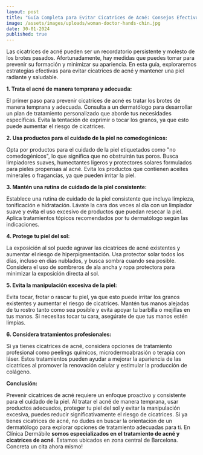 ```yaml
---
layout: post
title: "Guía Completa para Evitar Cicatrices de Acné: Consejos Efectivos"
image: /assets/images/uploads/woman-doctor-hands-chin.jpg
date: 30-01-2024
published: true
---
```

Las cicatrices de acné pueden ser un recordatorio persistente y molesto de los brotes pasados. Afortunadamente, hay medidas que puedes tomar para prevenir su formación y minimizar su apariencia. En esta guía, exploraremos estrategias efectivas para evitar cicatrices de acné y mantener una piel radiante y saludable.

**1. Trata el acné de manera temprana y adecuada:**

El primer paso para prevenir cicatrices de acné es tratar los brotes de manera temprana y adecuada. Consulta a un dermatólogo para desarrollar un plan de tratamiento personalizado que aborde tus necesidades específicas. Evita la tentación de exprimir o tocar los granos, ya que esto puede aumentar el riesgo de cicatrices.

**2. Usa productos para el cuidado de la piel no comedogénicos:**

Opta por productos para el cuidado de la piel etiquetados como "no comedogénicos", lo que significa que no obstruirán tus poros. Busca limpiadores suaves, humectantes ligeros y protectores solares formulados para pieles propensas al acné. Evita los productos que contienen aceites minerales o fragancias, ya que pueden irritar la piel.

**3. Mantén una rutina de cuidado de la piel consistente:**

Establece una rutina de cuidado de la piel consistente que incluya limpieza, tonificación e hidratación. Lávate la cara dos veces al día con un limpiador suave y evita el uso excesivo de productos que puedan resecar la piel. Aplica tratamientos tópicos recomendados por tu dermatólogo según las indicaciones.

**4. Protege tu piel del sol:**

La exposición al sol puede agravar las cicatrices de acné existentes y aumentar el riesgo de hiperpigmentación. Usa protector solar todos los días, incluso en días nublados, y busca sombra cuando sea posible. Considera el uso de sombreros de ala ancha y ropa protectora para minimizar la exposición directa al sol.

**5. Evita la manipulación excesiva de la piel:**

Evita tocar, frotar o rascar tu piel, ya que esto puede irritar los granos existentes y aumentar el riesgo de cicatrices. Mantén tus manos alejadas de tu rostro tanto como sea posible y evita apoyar tu barbilla o mejillas en tus manos. Si necesitas tocar tu cara, asegúrate de que tus manos estén limpias.

**6. Considera tratamientos profesionales:**

Si ya tienes cicatrices de acné, considera opciones de tratamiento profesional como peelings químicos, microdermoabrasión o terapia con láser. Estos tratamientos pueden ayudar a mejorar la apariencia de las cicatrices al promover la renovación celular y estimular la producción de colágeno.

**Conclusión:**

Prevenir cicatrices de acné requiere un enfoque proactivo y consistente para el cuidado de la piel. Al tratar el acné de manera temprana, usar productos adecuados, proteger tu piel del sol y evitar la manipulación excesiva, puedes reducir significativamente el riesgo de cicatrices. Si ya tienes cicatrices de acné, no dudes en buscar la orientación de un dermatólogo para explorar opciones de tratamiento adecuadas para ti. En Clínica Dermábile **somos especializados en el tratamiento de acné y cicatrices de acné**. Estamos ubicados en zona central de Barcelona. Concreta un cita ahora mismo!
